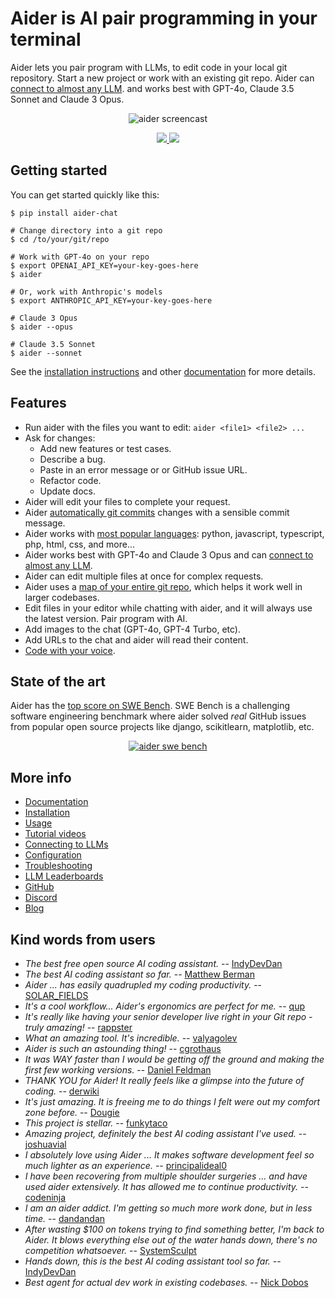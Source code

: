 
<!-- Edit README.md, not index.md -->

# Aider is AI pair programming in your terminal

Aider lets you pair program with LLMs,
to edit code in your local git repository.
Start a new project or work with an existing git repo.
Aider can [connect to almost any LLM](https://aider.chat/docs/llms.html).
and works best with GPT-4o, Claude 3.5 Sonnet and Claude 3 Opus.

<p align="center">
  <img
    src="https://aider.chat/assets/screencast.svg"
    alt="aider screencast"
  >
</p>

<p align="center">
  <a href="https://discord.gg/Tv2uQnR88V">
    <img src="https://img.shields.io/badge/Join-Discord-blue.svg"/>
  </a>
  <a href="https://aider.chat/docs/install.html">
    <img src="https://img.shields.io/badge/Read-Docs-green.svg"/>
  </a>
</p>

## Getting started
<!--[[[cog
# We can't do this here: {% include get-started.md %}
# Because this page is rendered by GitHub as the repo README
cog.out(open("website/_includes/get-started.md").read())
]]]-->
You can get started quickly like this:

```
$ pip install aider-chat

# Change directory into a git repo
$ cd /to/your/git/repo

# Work with GPT-4o on your repo
$ export OPENAI_API_KEY=your-key-goes-here
$ aider 

# Or, work with Anthropic's models
$ export ANTHROPIC_API_KEY=your-key-goes-here

# Claude 3 Opus
$ aider --opus

# Claude 3.5 Sonnet
$ aider --sonnet
```
<!--[[[end]]]-->

See the
[installation instructions](https://aider.chat/docs/install.html)
and other
[documentation](https://aider.chat/docs/usage.html)
for more details.

## Features

- Run aider with the files you want to edit: `aider <file1> <file2> ...`
- Ask for changes:
  - Add new features or test cases.
  - Describe a bug.
  - Paste in an error message or or GitHub issue URL.
  - Refactor code.
  - Update docs.
- Aider will edit your files to complete your request.
- Aider [automatically git commits](https://aider.chat/docs/git.html) changes with a sensible commit message.
- Aider works with [most popular languages](https://aider.chat/docs/languages.html): python, javascript, typescript, php, html, css, and more...
- Aider works best with GPT-4o and Claude 3 Opus
and can [connect to almost any LLM](https://aider.chat/docs/llms.html).
- Aider can edit multiple files at once for complex requests.
- Aider uses a [map of your entire git repo](https://aider.chat/docs/repomap.html), which helps it work well in larger codebases.
- Edit files in your editor while chatting with aider,
and it will always use the latest version.
Pair program with AI.
- Add images to the chat (GPT-4o, GPT-4 Turbo, etc).
- Add URLs to the chat and aider will read their content.
- [Code with your voice](https://aider.chat/docs/voice.html).


## State of the art

Aider has the
[top score on SWE Bench](https://aider.chat/2024/06/02/main-swe-bench.html).
SWE Bench is a challenging software engineering benchmark where aider
solved *real* GitHub issues from popular open source
projects like django, scikitlearn, matplotlib, etc.

<p align="center">
   <a href="https://aider.chat/2024/06/02/main-swe-bench.html">
     <img src="https://aider.chat/assets/swe_bench.svg" alt="aider swe bench">
   </a>
</p>

## More info

- [Documentation](https://aider.chat/)
- [Installation](https://aider.chat/docs/install.html)
- [Usage](https://aider.chat/docs/usage.html)
- [Tutorial videos](https://aider.chat/docs/tutorials.html)
- [Connecting to LLMs](https://aider.chat/docs/llms.html)
- [Configuration](https://aider.chat/docs/config.html)
- [Troubleshooting](https://aider.chat/docs/troubleshooting.html)
- [LLM Leaderboards](https://aider.chat/docs/leaderboards/)
- [GitHub](https://github.com/paul-gauthier/aider)
- [Discord](https://discord.gg/Tv2uQnR88V)
- [Blog](https://aider.chat/blog/)


## Kind words from users

- *The best free open source AI coding assistant.* -- [IndyDevDan](https://youtu.be/YALpX8oOn78)
- *The best AI coding assistant so far.* -- [Matthew Berman](https://www.youtube.com/watch?v=df8afeb1FY8)
- *Aider ... has easily quadrupled my coding productivity.* -- [SOLAR_FIELDS](https://news.ycombinator.com/item?id=36212100)
- *It's a cool workflow... Aider's ergonomics are perfect for me.* -- [qup](https://news.ycombinator.com/item?id=38185326)
- *It's really like having your senior developer live right in your Git repo - truly amazing!* -- [rappster](https://github.com/paul-gauthier/aider/issues/124)
- *What an amazing tool. It's incredible.* -- [valyagolev](https://github.com/paul-gauthier/aider/issues/6#issue-1722897858)
- *Aider is such an astounding thing!* -- [cgrothaus](https://github.com/paul-gauthier/aider/issues/82#issuecomment-1631876700)
- *It was WAY faster than I would be getting off the ground and making the first few working versions.* -- [Daniel Feldman](https://twitter.com/d_feldman/status/1662295077387923456)
- *THANK YOU for Aider! It really feels like a glimpse into the future of coding.* -- [derwiki](https://news.ycombinator.com/item?id=38205643)
- *It's just amazing.  It is freeing me to do things I felt were out my comfort zone before.* -- [Dougie](https://discord.com/channels/1131200896827654144/1174002618058678323/1174084556257775656)
- *This project is stellar.* -- [funkytaco](https://github.com/paul-gauthier/aider/issues/112#issuecomment-1637429008)
- *Amazing project, definitely the best AI coding assistant I've used.* -- [joshuavial](https://github.com/paul-gauthier/aider/issues/84)
- *I absolutely love using Aider ... It makes software development feel so much lighter as an experience.* -- [principalideal0](https://discord.com/channels/1131200896827654144/1133421607499595858/1229689636012691468)
- *I have been recovering from multiple shoulder surgeries ... and have used aider extensively. It has allowed me to continue productivity.* -- [codeninja](https://www.reddit.com/r/OpenAI/s/nmNwkHy1zG)
- *I am an aider addict. I'm getting so much more work done, but in less time.* -- [dandandan](https://discord.com/channels/1131200896827654144/1131200896827654149/1135913253483069470)
- *After wasting $100 on tokens trying to find something better, I'm back to Aider. It blows everything else out of the water hands down, there's no competition whatsoever.* -- [SystemSculpt](https://discord.com/channels/1131200896827654144/1131200896827654149/1178736602797846548)
- *Hands down, this is the best AI coding assistant tool so far.* -- [IndyDevDan](https://www.youtube.com/watch?v=MPYFPvxfGZs)
- *Best agent for actual dev work in existing codebases.* -- [Nick Dobos](https://twitter.com/NickADobos/status/1690408967963652097?s=20)
